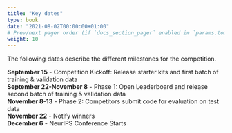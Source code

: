 ```yaml
---
title: "Key dates"
type: book
date: "2021-08-02T00:00:00+01:00"
# Prev/next pager order (if `docs_section_pager` enabled in `params.toml`)
weight: 10
---
```


The following dates describe the different milestones for the competition.

**September 15** - Competition Kickoff: Release starter kits and first batch of training & validation data  
**September 22-November 8** - Phase 1: Open Leaderboard and release second batch of training & validation data  
**November 8-13** - Phase 2: Competitors submit code for evaluation on test data  
**November 22** - Notify winners  
**December 6** - NeurIPS Conference Starts  
